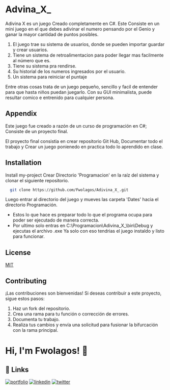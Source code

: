 
# Advina_X_

Adivina X es un juego Creado completamente en 
 C#. Este Consiste en un mini juego en el que debes adivinar el numero pensando por el Genio y ganar la mayor cantidad de puntos posibles.

 1. El juego trae su sistema de usuarios, donde se pueden importar guardar y crear  usuarios.
 2. Tiene un sistema de retroalimentacion  para poder llegar mas facilmente al número que es.
 3. Tiene su sistema pra rendirse.
 4. Su historial de los numeros ingresados por el usuario.
 5. Un sistema para reiniciar el puntaje 
 
 Entre otras cosas trata de un juego pequeño, sencillo y facil de entender para que hasta niños puedan juegarlo. Con su GUI minimalista, puede resultar comico e entrenido para cualquier persona.
 





## Appendix

Este juego fue creado a razón de un curso de programación en C#; Consiste de un proyecto final.

El proyecto final consistia en crear  repositorio Git Hub, Documentar todo el trabajo y Crear un juego ponienedo en practica todo lo aprendido en clase.


## Installation

Install my-project 
Crear Directorio 'Programacion' en la raíz del sistema y clonar el siguiente repositorio. 

```bash
  git clone https://github.com/Fwolagos/Adivina_X_.git

```
Luego entrar al directorio del juego y mueves las carpeta 'Dates' hacia el directorio Programación. 
- Estos lo que hace es preparar todo lo que el programa ocupa para poder ser ejecutado de manera correcta.
- Por ultimo solo entras en C:\Programacion\Adivina_X_\bin\Debug y ejecutas el archivo .exe
Ya solo con eso tendrias el juego instaldo y listo para funcionar.

    
## License

[MIT](https://github.com/Fwolagos/Adivina_X_/blob/master/LICENSE.txt)


## Contributing

¡Las contribuciones son bienvenidas! Si deseas contribuir a este proyecto, sigue estos pasos:
1. Haz un fork del repositorio.
2. Crea una rama para tu función o corrección de errores.
3. Documenta tu trabajo.
4. Realiza tus cambios y envía una solicitud para fusionar la bifurcación con la rama principal.


# Hi, I'm Fwolagos! 👋


## 🔗 Links
[![portfolio](https://img.shields.io/badge/my_portfolio-000?style=for-the-badge&logo=ko-fi&logoColor=white)](https://github.com/Fwolagos)
[![linkedin](https://img.shields.io/badge/linkedin-0A66C2?style=for-the-badge&logo=linkedin&logoColor=white)](https://www.linkedin.com/)
[![twitter](https://img.shields.io/badge/twitter-1DA1F2?style=for-the-badge&logo=twitter&logoColor=white)](https://twitter.com/)

